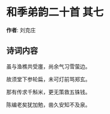# 和季弟韵二十首  其七

**作者**: 刘克庄

## 诗词内容

虽与渔樵共受廛，尚余气习雪萤边。

故须堂下参轮扁，未可灯前骂郑玄。

那有传求千斛米，更无策救五铢钱。

陈编老矣犹加勉，凿久安知不及泉。

